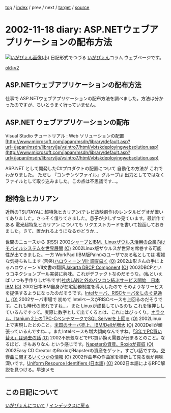 [top](https://igapyon.github.io/diary/) 
 / [index](https://igapyon.github.io/diary/2002/index.html) 
 / prev 
 / next 
 / [target](https://igapyon.github.io/diary/2002/ig021118.html) 
 / [source](https://github.com/igapyon/diary/blob/gh-pages/2002/ig021118.html.src.md) 

2002-11-18 diary: ASP.NETウェブアプリケーションの配布方法
=====================================================================================================
[![いがぴょん画像(小)](https://igapyon.github.io/diary/images/iga200306s.jpg "いがぴょん")](https://igapyon.github.io/diary/memo/memoigapyon.html) 日記形式でつづる [いがぴょん](https://igapyon.github.io/diary/memo/memoigapyon.html)コラム ウェブページです。

[old-v2](ig021118-orig.html)

## ASP.NETウェブアプリケーションの配布方法

仕事で ASP.NETウェブアプリケーションの配布方法を調べました。方法は分かったのですが、ちいとうまく行っていません。






## ASP.NET ウェブアプリケーションの配布

Visual Studio チュートリアル : Web ソリューションの配置
  [http://www.microsoft.com/japan/msdn/library/default.asp?url=/japan/msdn/library/ja/vsintro7/html/vbtskdeployingwebsolution.asp](http://www.microsoft.com/japan/msdn/library/default.asp?url=/japan/msdn/library/ja/vsintro7/html/vbtskdeployingwebsolution.asp)


ASP.NET として開発したC#プロダクトの配置について 自動化の方法が これでわかりました。
ただし 『コンテンツファイル』グループは 出力としてではなく ファイルとして取り込みました。この点は不思議です…。

## 超特急ヒカリアン


近所のTSUTAYAに 超特急ヒカリアン(テレビ放映前作)のレンタルビデオが置いてありました。さっそく借りてきました。息子が少しずつ見ています。最新作である
電光超特急ヒカリアン についても リクエストカードを書いて投函しておきました。さて、置かれるようになるかどうか…



世間のニュースから ([RSS](ig021118-news.xml)) 2002[シャープとIBM、Linuxザウルス活用の企業向けモバイルシステムを世界展開](http://www.zdnet.co.jp/news/0211/15/njbt_02.html) [(O)](http://www.zdnet.co.jp/news/0211/15/njbt_02.html) 2002Linux版ザウルスが世界を席巻する可能性が出てきました。一方 WorkPad (IBM版Palm)のユーザである私としては 複雑な気持ちもします (苦笑)[ハロウィーン VII: 調査曰く](http://cruel.org/freeware/halloween7j.html) [(O)](http://cruel.org/freeware/halloween7j.html) 2002山形さんの手によるハロウィーン VII文書の翻訳[Jakarta  DBCP Component](http://jakarta.apache.org/commons/dbcp.html) [(O)](http://jakarta.apache.org/commons/dbcp.html) 2002DBCPというコネクションプール実装に興味。これがデファクトなのだそうな。(私といえば いつも手作りしがちです)[社内LANと外のパソコン結ぶサービス開始　日本IBM](http://www.asahi.com/business/update/1115/009.html) [(O)](http://www.asahi.com/business/update/1115/009.html) 2002日本IBM自身が在宅勤務制度を導入したので そのようなサービスを提供するようになったのだそうです。[Intelサーバ、RISCサーバをしのぐ見通し](http://www.zdnet.co.jp/news/0211/15/nebt_11.html) [(O)](http://www.zdnet.co.jp/news/0211/15/nebt_11.html) 2002サーバ市場で 初めて IntelベースがRISCベースを上回るのだそうです。これも時代の流れですね…。また Linuxが成長しているのも これを後押ししているんですって。実際に数字として出てくるとは、これにはびっくり。[オラクル、Itanium 2上のTPC-CベンチマークでSQL Serverを上回る](http://www.zdnet.co.jp/enterprise/0211/14/n16.html) [(O)](http://www.zdnet.co.jp/enterprise/0211/14/n16.html) 2002Linux上で実現したとのこと。[米国のサーバ売上、IBM/Dellが増大](http://www.zdnet.co.jp/news/0211/15/nebt_10.html) [(O)](http://www.zdnet.co.jp/news/0211/15/nebt_10.html) 2002Dellが頑張っているんですね…。またIntelベースも増大傾向なんですね。[「3年でPC買い替え」は過去の話](http://www.zdnet.co.jp/news/0211/16/nebt_13.html) [(O)](http://www.zdnet.co.jp/news/0211/16/nebt_13.html) 2002不景気などでPC買い換え需要が弱まるとのこと。なるほど、さもありなん という感じです。[Napsterの資産、Roxioが買収](http://www.zdnet.co.jp/news/0211/16/nebt_15.html) [(O)](http://www.zdnet.co.jp/news/0211/16/nebt_15.html) 2002Easy CD Creator のRoxioがNapsterの資産をゲット。すごい話ですね。[交響曲に関するいくつかの情報](http://www.kanzaki.com/music/symphonies.html) [(O)](http://www.kanzaki.com/music/symphonies.html) 2002作曲年の作曲家を横断して見る表が興味深いです。[Uniform Resource Identifiers (日本語)](http://www.studyinghttp.net/uri.html) [(O)](http://www.studyinghttp.net/uri.html) 2002日本語によるRFC解説を見つける。早速メモ


----------------------------------------------------------------------------------------------------

## この日記について
[いがぴょんについて](https://igapyon.github.io/diary/memo/memoigapyon.html) / [インデックスに戻る](https://igapyon.github.io/diary/idxall.html)
